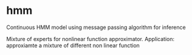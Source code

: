 # hmm

Continuous HMM model using message passing algorithm for inference

Mixture of experts for nonlinear function approximator. Application: approxiamte a mixture of different non linear function
